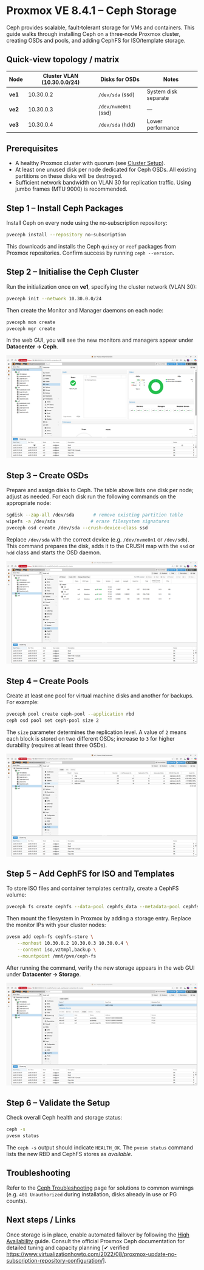 # Proxmox VE 8.4.1 – Ceph Storage

Ceph provides scalable, fault‑tolerant storage for VMs and containers.  This guide walks through installing Ceph on a three‑node Proxmox cluster, creating OSDs and pools, and adding CephFS for ISO/template storage.

## Quick‑view topology / matrix

| Node | Cluster VLAN (10.30.0.0/24) | Disks for OSDs | Notes |
|------|------------------------------|----------------|-------|
| **ve1** | 10.30.0.2 | `/dev/sda` (ssd) | System disk separate |
| **ve2** | 10.30.0.3 | `/dev/nvme0n1` (ssd) | — |
| **ve3** | 10.30.0.4 | `/dev/sda` (hdd) | Lower performance |

## Prerequisites

- A healthy Proxmox cluster with quorum (see [Cluster Setup](cluster.md)).
- At least one unused disk per node dedicated for Ceph OSDs.  All existing partitions on these disks will be destroyed.
- Sufficient network bandwidth on VLAN 30 for replication traffic.  Using jumbo frames (MTU 9000) is recommended.

## Step 1 – Install Ceph Packages

Install Ceph on every node using the no‑subscription repository:

```bash
pveceph install --repository no-subscription
```

This downloads and installs the Ceph `quincy` or `reef` packages from Proxmox repositories.  Confirm success by running `ceph --version`.

## Step 2 – Initialise the Ceph Cluster

Run the initialization once on **ve1**, specifying the cluster network (VLAN 30):

```bash
pveceph init --network 10.30.0.0/24
```

Then create the Monitor and Manager daemons on each node:

```bash
pveceph mon create
pveceph mgr create
```

In the web GUI, you will see the new monitors and managers appear under **Datacenter → Ceph**.

![Ceph status dashboard showing monitors and managers](../assets/screenshots/proxmox-ceph-status.png)

## Step 3 – Create OSDs

Prepare and assign disks to Ceph.  The table above lists one disk per node; adjust as needed.  For each disk run the following commands on the appropriate node:

```bash
sgdisk --zap-all /dev/sda       # remove existing partition table
wipefs -a /dev/sda             # erase filesystem signatures
pveceph osd create /dev/sda --crush-device-class ssd
```

Replace `/dev/sda` with the correct device (e.g. `/dev/nvme0n1` or `/dev/sdb`).  This command prepares the disk, adds it to the CRUSH map with the `ssd` or `hdd` class and starts the OSD daemon.

![Ceph OSDs list in the Proxmox interface](../assets/screenshots/proxmox-ceph-osds.png)

## Step 4 – Create Pools

Create at least one pool for virtual machine disks and another for backups.  For example:

```bash
pveceph pool create ceph-pool --application rbd
ceph osd pool set ceph-pool size 2
```

The `size` parameter determines the replication level.  A value of `2` means each block is stored on two different OSDs; increase to `3` for higher durability (requires at least three OSDs).

![List of Ceph pools configured in the GUI](../assets/screenshots/proxmox-ceph-pools.png)

## Step 5 – Add CephFS for ISO and Templates

To store ISO files and container templates centrally, create a CephFS volume:

```bash
pveceph fs create cephfs --data-pool cephfs_data --metadata-pool cephfs_metadata
```

Then mount the filesystem in Proxmox by adding a storage entry.  Replace the monitor IPs with your cluster nodes:

```bash
pvesm add ceph-fs cephfs-store \
    --monhost 10.30.0.2 10.30.0.3 10.30.0.4 \
    --content iso,vztmpl,backup \
    --mountpoint /mnt/pve/ceph-fs
```

After running the command, verify the new storage appears in the web GUI under **Datacenter → Storage**.

![CephFS storage entry in Proxmox](../assets/screenshots/proxmox-cephfs-storage.png)

## Step 6 – Validate the Setup

Check overall Ceph health and storage status:

```bash
ceph -s
pvesm status
```

The `ceph -s` output should indicate `HEALTH_OK`.  The `pvesm status` command lists the new RBD and CephFS stores as *available*.

## Troubleshooting

Refer to the [Ceph Troubleshooting](troubleshooting_ceph.md) page for solutions to common warnings (e.g. `401 Unauthorized` during installation, disks already in use or PG counts).

## Next steps / Links

Once storage is in place, enable automated failover by following the [High Availability](ha.md) guide.  Consult the official Proxmox Ceph documentation for detailed tuning and capacity planning [✔ verified https://www.virtualizationhowto.com/2022/08/proxmox-update-no-subscription-repository-configuration/].